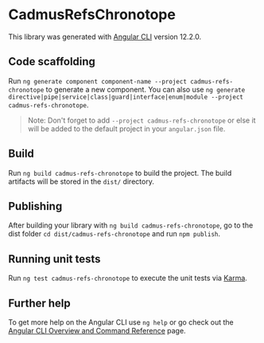 # CadmusRefsChronotope

This library was generated with [Angular CLI](https://github.com/angular/angular-cli) version 12.2.0.

## Code scaffolding

Run `ng generate component component-name --project cadmus-refs-chronotope` to generate a new component. You can also use `ng generate directive|pipe|service|class|guard|interface|enum|module --project cadmus-refs-chronotope`.
> Note: Don't forget to add `--project cadmus-refs-chronotope` or else it will be added to the default project in your `angular.json` file. 

## Build

Run `ng build cadmus-refs-chronotope` to build the project. The build artifacts will be stored in the `dist/` directory.

## Publishing

After building your library with `ng build cadmus-refs-chronotope`, go to the dist folder `cd dist/cadmus-refs-chronotope` and run `npm publish`.

## Running unit tests

Run `ng test cadmus-refs-chronotope` to execute the unit tests via [Karma](https://karma-runner.github.io).

## Further help

To get more help on the Angular CLI use `ng help` or go check out the [Angular CLI Overview and Command Reference](https://angular.io/cli) page.
